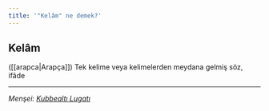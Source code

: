 ```yaml
---
title: '"Kelâm" ne demek?'
---
```


## Kelâm
([[arapca|Arapça]]) Tek kelime veya kelimelerden meydana gelmiş söz, ifâde

---
*Menşei: [Kubbealtı Lugatı](https://www.lugatim.com/s/Kelâm)*